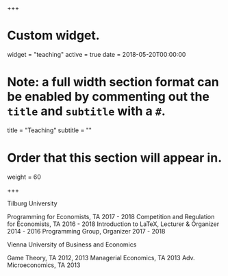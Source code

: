 +++
# Custom widget.
widget = "teaching"
active = true
date = 2018-05-20T00:00:00

# Note: a full width section format can be enabled by commenting out the `title` and `subtitle` with a `#`.
title = "Teaching"
subtitle = ""

# Order that this section will appear in.
weight = 60

+++

Tilburg University

Programming for Economists, TA 2017 - 2018
Competition and Regulation for Economists, TA 2016 - 2018
Introduction to LaTeX, Lecturer & Organizer 2014 - 2016
Programming Group, Organizer 2017 - 2018

Vienna University of Business and Economics

Game Theory, TA 2012, 2013
Managerial Economics, TA 2013
Adv. Microeconomics, TA 2013
